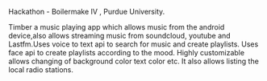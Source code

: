 Hackathon - Boilermake IV , Purdue University.

Timber a music playing app which allows music from the android device,also allows streaming music from soundcloud, youtube and Lastfm.Uses voice to text api to search for music and create playlists. Uses face api to create playlists according to the mood. 
Highly customizable allows changing of background color text color etc.
It also allows listing the local radio stations.
